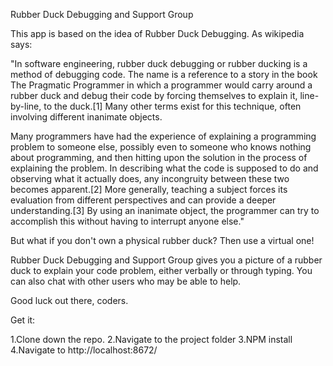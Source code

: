 Rubber Duck Debugging and Support Group	

This app is based on the idea of Rubber Duck Debugging. As wikipedia says:

"In software engineering, rubber duck debugging or rubber ducking is a method of debugging code. The name is a reference to a story in the book The Pragmatic Programmer in which a programmer would carry around a rubber duck and debug their code by forcing themselves to explain it, line-by-line, to the duck.[1] Many other terms exist for this technique, often involving different inanimate objects.

Many programmers have had the experience of explaining a programming problem to someone else, possibly even to someone who knows nothing about programming, and then hitting upon the solution in the process of explaining the problem. In describing what the code is supposed to do and observing what it actually does, any incongruity between these two becomes apparent.[2] More generally, teaching a subject forces its evaluation from different perspectives and can provide a deeper understanding.[3] By using an inanimate object, the programmer can try to accomplish this without having to interrupt anyone else."

But what if you don't own a physical rubber duck? Then use a virtual one!

Rubber Duck Debugging and Support Group gives you a picture of a rubber duck to explain your code problem, either verbally or through typing. You can also chat with other users who may be able to help.

Good luck out there, coders.

Get it:

1.Clone down the repo.
2.Navigate to the project folder
3.NPM install
4.Navigate to http://localhost:8672/